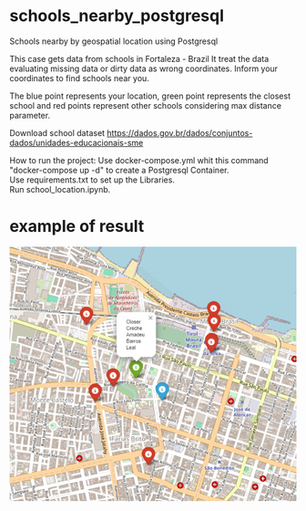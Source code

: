 # schools_nearby_postgresql

Schools nearby by geospatial location using Postgresql

This case gets data from schools in Fortaleza - Brazil It treat the data evaluating missing data or dirty data as wrong coordinates. Inform your coordinates to find schools near you.

The blue point represents your location, green point represents the closest school and red points represent other schools considering max distance parameter.

Download school dataset
https://dados.gov.br/dados/conjuntos-dados/unidades-educacionais-sme

How to run the project:
Use docker-compose.yml whit this command "docker-compose up -d" to create a Postgresql Container.<br />
Use requirements.txt to set up the Libraries.<br />
Run school_location.ipynb.

# example of result

![My Image](example.png)
